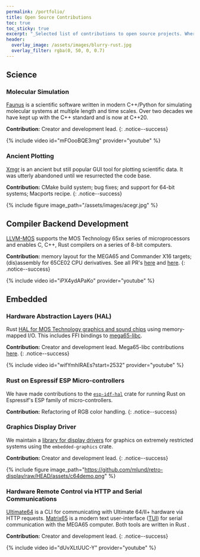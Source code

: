 ```yaml
---
permalink: /portfolio/
title: Open Source Contributions
toc: true
toc_sticky: true
excerpt: "_Selected list of contributions to open source projects. Where available, links to short video presentations by or with us are provided._"
header:
  overlay_image: /assets/images/blurry-rust.jpg
  overlay_filter: rgba(0, 50, 0, 0.7)
---
```

## Science 

### Molecular Simulation

[Faunus](https://github.com/mlund/faunus) is a scientific software written in modern C++/Python for simulating
molecular systems at multiple length and time scales.
Over two decades we have kept up with the C++ standard and is now at C++20.

**Contribution:** Creator and development lead.
{: .notice--success}

{% include video id="mFOooBQE3mg" provider="youtube" %}


### Ancient Plotting

[Xmgr](https://github.com/mlund/xmgr-resurrection) is an ancient but still popular GUI tool
for plotting scientific data. It was utterly abandoned until we resurrected the code base.

**Contribution:** CMake build system; bug fixes; and support for 64-bit systems; Macports recipe.
{: .notice--success}

{% include figure image_path="/assets/images/acegr.jpg" %}

## Compiler Backend Development

[LLVM-MOS](https://github.com/llvm-mos) supports the MOS Technology 65xx series of microprocessors and enables C, C++, Rust compilers on a series of 8-bit computers.

**Contribution:** memory layout for the MEGA65 and Commander X16 targets; (dis)assembly for 65CE02 CPU derivatives.
See all PR's
[here](https://github.com/llvm-mos/llvm-mos/pulls?q=is%3Apr+author%3Amlund+) and
[here](https://github.com/llvm-mos/llvm-mos-sdk/pulls?q=is%3Apr+author%3Amlund+).
{: .notice--success}

{% include video id="iPX4ydAPaKo" provider="youtube" %}

## Embedded

### Hardware Abstraction Layers (HAL)

<i class="fab fa-rust"></i> Rust
[HAL for MOS Technology graphics and sound chips](https://github.com/mlund/mos-hardware) using memory-mapped I/O.
This includes FFI bindings to [mega65-libc](https://github.com/MEGA65/mega65-libc).

**Contribution:** Creator and development lead. Mega65-libc contributions [here](https://github.com/mega65/mega65-libc/pulls?q=author%3Amlund+).
{: .notice--success}

{% include video id="wifYmhIRAEs?start=2532" provider="youtube" %}

### Rust on Espressif ESP Micro-controllers

We have made contributions to the [`esp-idf-hal`](https://crates.io/crates/esp-idf-hal)
crate for running Rust on Espressif's ESP family of micro-controllers.

**Contribution:** Refactoring of RGB color handling.
{: .notice--success}

### Graphics Display Driver

We maintain a [library for display drivers](https://crates.io/crates/retro-display)
for graphics on extremely restricted systems using the `embedded-graphics` crate.

**Contribution:** Creator and development lead.
{: .notice--success}

{% include figure image_path="https://github.com/mlund/retro-display/raw/HEAD/assets/c64demo.png" %}

### Hardware Remote Control via HTTP and Serial Communications

[Ultimate64](https://github.com/mlund/ultimate64) is a CLI for communicating with Ultimate 64/II+ hardware via HTTP requests.
[Matrix65](https://github.com/mlund/matrix65) is a modern text user-interface
([TUI](https://en.wikipedia.org/wiki/Text-based_user_interface))
for serial communication with the MEGA65 computer.
Both tools are written in Rust <i class="fab fa-rust"></i>.

**Contribution:** Creator and development lead.
{: .notice--success}

{% include video id="dUvXLtUUC-Y" provider="youtube" %}

